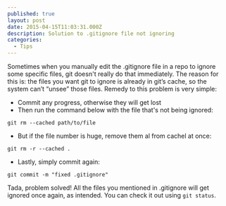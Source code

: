 ```yaml
---
published: true
layout: post
date: 2015-04-15T11:03:31.000Z
description: Solution to .gitignore file not ignoring
categories:
  - Tips
---
```

Sometimes when you manually edit the .gitignore file in a repo to ignore some specific files, git doesn't really do that immediately. The reason for this is: the files you want git to ignore is already in git’s cache, so the system can’t “unsee” those files. Remedy to this problem is very simple:
- Commit any progress, otherwise they will get lost
- Then run the command below with the file that's not being ignored:

``` git rm --cached path/to/file ```

- But if the file number is huge, remove them al from cachel at once:

``` git rm -r --cached . ```

- Lastly, simply commit again:

```git commit -m "fixed .gitignore"```

Tada, problem solved! All the files you mentioned in .gitignore will get ignored once again, as intended. You can check it out using ``` git status ```.